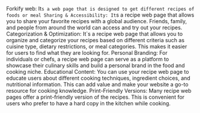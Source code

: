  Forkify web: It`s a web page that is designed to get different recipes of foods or meal
 Sharing & Accessibility: It`s a recipe web page that allows you to share your favorite recipes with a global audience. Friends, family, and people from around the world can access and try out your recipes.
 Categorization & Optimization: It`s a recipe web page that allows you to organize and categorize your recipes based on different criteria such as cuisine type, dietary restrictions, or meal categories. This makes it easier for users to find what they are looking for.
 Personal Branding: For individuals or chefs, a recipe web page can serve as a platform to showcase their culinary skills and build a personal brand in the food and cooking niche.
 Educational Content: You can use your recipe web page to educate users about different cooking techniques, ingredient choices, and nutritional information. This can add value and make your website a go-to resource for cooking knowledge.
 Print-Friendly Versions: Many recipe web pages offer a print-friendly version of the recipes. This is convenient for users who prefer to have a hard copy in the kitchen while cooking.
